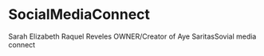 # SocialMediaConnect
Sarah Elizabeth Raquel Reveles OWNER/Creator of Aye SaritasSovial media connect
